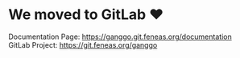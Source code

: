 # We moved to GitLab :heart:

Documentation Page: https://ganggo.git.feneas.org/documentation  
GitLab Project: https://git.feneas.org/ganggo
